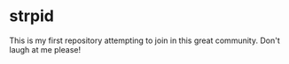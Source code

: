 # strpid
This is my first repository attempting to join in this great community. Don't laugh at me please!
